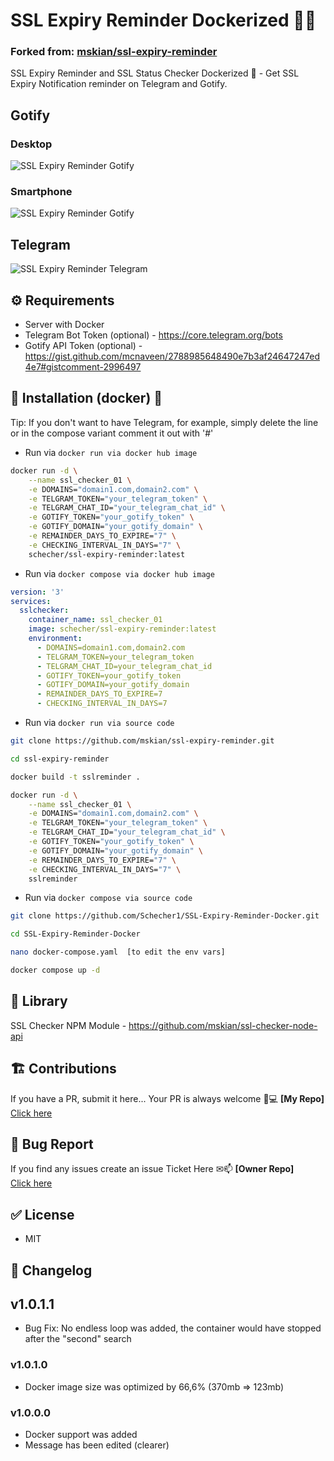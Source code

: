 # SSL Expiry Reminder Dockerized 🐳🔔 
### Forked from: [mskian/ssl-expiry-reminder](https://github.com/mskian/ssl-expiry-reminder)

SSL Expiry Reminder and SSL Status Checker Dockerized 🐳 - Get SSL Expiry Notification reminder on Telegram and Gotify.  

## Gotify  
### Desktop
![SSL Expiry Reminder Gotify](IMAGES/Gotify_Message_Desktop.png)  

### Smartphone
![SSL Expiry Reminder Gotify](IMAGES/Gotify_Message_Smartphone.jpg)  

## Telegram  

![SSL Expiry Reminder Telegram](IMAGES/Telegram_Message.jpg)  

## ⚙ Requirements
- Server with Docker
- Telegram Bot Token (optional) - <https://core.telegram.org/bots>
- Gotify API Token (optional) - <https://gist.github.com/mcnaveen/2788985648490e7b3af24647247ed4e7#gistcomment-2996497>

## 🔧 Installation (docker) 🐳
Tip: If you don't want to have Telegram, for example, simply delete the line or in the compose variant comment it out with '#'

- Run via `docker run via docker hub image`
```bash
docker run -d \
    --name ssl_checker_01 \
    -e DOMAINS="domain1.com,domain2.com" \
    -e TELGRAM_TOKEN="your_telegram_token" \
    -e TELGRAM_CHAT_ID="your_telegram_chat_id" \
    -e GOTIFY_TOKEN="your_gotify_token" \
    -e GOTIFY_DOMAIN="your_gotify_domain" \
    -e REMAINDER_DAYS_TO_EXPIRE="7" \
    -e CHECKING_INTERVAL_IN_DAYS="7" \
    schecher/ssl-expiry-reminder:latest
```

- Run via `docker compose via docker hub image`
```yaml
version: '3'
services:
  sslchecker:
    container_name: ssl_checker_01
    image: schecher/ssl-expiry-reminder:latest
    environment:
      - DOMAINS=domain1.com,domain2.com
      - TELGRAM_TOKEN=your_telegram_token
      - TELGRAM_CHAT_ID=your_telegram_chat_id
      - GOTIFY_TOKEN=your_gotify_token
      - GOTIFY_DOMAIN=your_gotify_domain
      - REMAINDER_DAYS_TO_EXPIRE=7
      - CHECKING_INTERVAL_IN_DAYS=7
```

- Run via `docker run via source code`
```bash
git clone https://github.com/mskian/ssl-expiry-reminder.git

cd ssl-expiry-reminder

docker build -t sslreminder .

docker run -d \
    --name ssl_checker_01 \
    -e DOMAINS="domain1.com,domain2.com" \
    -e TELGRAM_TOKEN="your_telegram_token" \
    -e TELGRAM_CHAT_ID="your_telegram_chat_id" \
    -e GOTIFY_TOKEN="your_gotify_token" \
    -e GOTIFY_DOMAIN="your_gotify_domain" \
    -e REMAINDER_DAYS_TO_EXPIRE="7" \
    -e CHECKING_INTERVAL_IN_DAYS="7" \
    sslreminder
```

- Run via `docker compose via source code`
```bash
git clone https://github.com/Schecher1/SSL-Expiry-Reminder-Docker.git

cd SSL-Expiry-Reminder-Docker

nano docker-compose.yaml  [to edit the env vars]

docker compose up -d
```

## 📖 Library

SSL Checker NPM Module - <https://github.com/mskian/ssl-checker-node-api>

## 🏗 Contributions


If you have a PR, submit it here... Your PR is always welcome 🐳💻 __[My Repo]__  
[Click here](https://github.com/Schecher1/SSL-Expiry-Reminder-Docker/pulls)

## 🐛 Bug Report

If you find any issues create an issue Ticket Here ✉📫  __[Owner Repo]__  
[Click here](https://github.com/mskian/ssl-expiry-reminder/issues)

## ✅ License

- MIT

## 📃 Changelog

## v1.0.1.1
- Bug Fix: No endless loop was added, the container would have stopped after the "second" search

### v1.0.1.0
- Docker image size was optimized by 66,6% (370mb => 123mb)

### v1.0.0.0
- Docker support was added
- Message has been edited (clearer)